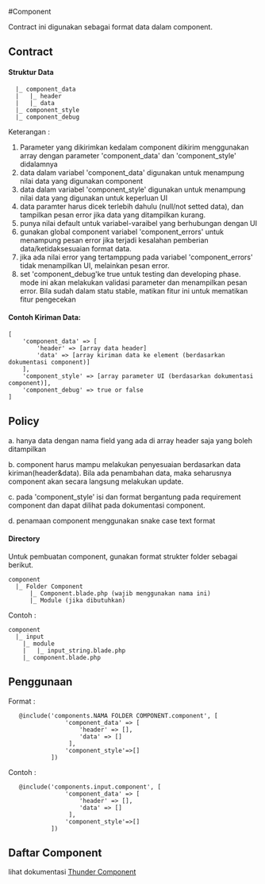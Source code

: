 #Component

Contract ini digunakan sebagai format data dalam component.

## Contract

#### Struktur Data
      |_ component_data
      |   |_ header
      |   |_ data
      |_ component_style
      |_ component_debug

Keterangan :

1. Parameter yang dikirimkan kedalam component dikirim menggunakan array dengan parameter 'component_data' dan 'component_style' didalamnya
2. data dalam variabel 'component_data' digunakan untuk menampung nilai data yang digunakan component
3. data dalam variabel 'component_style' digunakan untuk menampung nilai data yang digunakan untuk keperluan UI
4. data paramter harus dicek terlebih dahulu (null/not setted data), dan tampilkan pesan error jika data yang ditampilkan kurang.
5. punya nilai default untuk variabel-varaibel yang berhubungan dengan UI
6. gunakan global component variabel 'component_errors' untuk menampung pesan error jika terjadi kesalahan pemberian data/ketidaksesuaian format data.
7. jika ada nilai error yang tertamppung pada variabel 'component_errors' tidak menampilkan UI, melainkan pesan error.
8. set 'component_debug'ke true untuk testing dan developing phase. mode ini akan melakukan validasi parameter dan menampilkan pesan error. Bila sudah dalam statu stable, matikan fitur ini untuk mematikan fitur pengecekan 

#### Contoh Kiriman Data:
	[
		'component_data' => [
			'header' => [array data header]
			'data' => [array kiriman data ke element (berdasarkan dokumentasi component)]
		],
		'component_style' => [array parameter UI (berdasarkan dokumentasi component)],
		'component_debug' => true or false
	]

## Policy

a. hanya data dengan nama field yang ada di array header saja yang boleh ditampilkan 

b. component harus mampu melakukan penyesuaian berdasarkan data kiriman(header&data). Bila ada penambahan data, maka seharusnya component akan secara langsung melakukan update.

c. pada 'component_style' isi dan format bergantung pada requirement component dan dapat dilihat pada dokumentasi component.

d. penamaan component menggunakan snake case text format

#### Directory

Untuk pembuatan component, gunakan format strukter folder sebagai berikut.

    component
      |_ Folder Component
      	  |_ Component.blade.php (wajib menggunakan nama ini)
          |_ Module (jika dibutuhkan)
      
Contoh :

    component
      |_ input
		|_ module
		|	|_ input_string.blade.php
		|_ component.blade.php

## Penggunaan

Format :

       @include('components.NAMA FOLDER COMPONENT.component', [
                    'component_data' => [
                        'header' => [],
                        'data' => []
                     ],
                    'component_style'=>[]
                ])

Contoh :

       @include('components.input.component', [
                    'component_data' => [
                        'header' => [],
                        'data' => []
                     ],
                    'component_style'=>[]
                ])

## Daftar Component
lihat dokumentasi [Thunder Component](https://github.com/ThunderID/ThunderComponents/blob/master/README.md)
